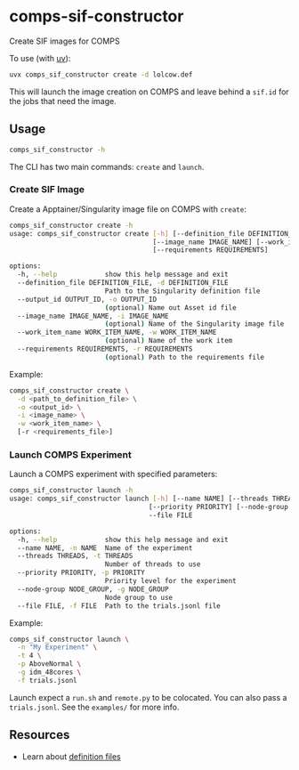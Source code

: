 # comps-sif-constructor
Create SIF images for COMPS

To use (with [uv](https://docs.astral.sh/uv/getting-started/installation/)):
```bash
uvx comps_sif_constructor create -d lolcow.def
```

This will launch the image creation on COMPS and leave behind a `sif.id` for the jobs that need the image.

## Usage

```bash
comps_sif_constructor -h
```

The CLI has two main commands: `create` and `launch`.

### Create SIF Image

Create a Apptainer/Singularity image file on COMPS with `create`:

```bash
comps_sif_constructor create -h
usage: comps_sif_constructor create [-h] [--definition_file DEFINITION_FILE] [--output_id OUTPUT_ID] 
                                    [--image_name IMAGE_NAME] [--work_item_name WORK_ITEM_NAME] 
                                    [--requirements REQUIREMENTS]

options:
  -h, --help            show this help message and exit
  --definition_file DEFINITION_FILE, -d DEFINITION_FILE
                        Path to the Singularity definition file
  --output_id OUTPUT_ID, -o OUTPUT_ID
                        (optional) Name out Asset id file
  --image_name IMAGE_NAME, -i IMAGE_NAME
                        (optional) Name of the Singularity image file
  --work_item_name WORK_ITEM_NAME, -w WORK_ITEM_NAME
                        (optional) Name of the work item
  --requirements REQUIREMENTS, -r REQUIREMENTS
                        (optional) Path to the requirements file
```

Example:
```bash
comps_sif_constructor create \
  -d <path_to_definition_file> \
  -o <output_id> \
  -i <image_name> \
  -w <work_item_name> \
  [-r <requirements_file>]
```

### Launch COMPS Experiment

Launch a COMPS experiment with specified parameters:

```bash
comps_sif_constructor launch -h
usage: comps_sif_constructor launch [-h] [--name NAME] [--threads THREADS] 
                                   [--priority PRIORITY] [--node-group NODE_GROUP] 
                                   --file FILE

options:
  -h, --help            show this help message and exit
  --name NAME, -n NAME  Name of the experiment
  --threads THREADS, -t THREADS
                        Number of threads to use
  --priority PRIORITY, -p PRIORITY
                        Priority level for the experiment
  --node-group NODE_GROUP, -g NODE_GROUP
                        Node group to use
  --file FILE, -f FILE  Path to the trials.jsonl file
```

Example:
```bash
comps_sif_constructor launch \
  -n "My Experiment" \
  -t 4 \
  -p AboveNormal \
  -g idm_48cores \
  -f trials.jsonl
```

Launch expect a `run.sh` and `remote.py` to be colocated. You can also pass a `trials.jsonl`. See the `examples/` for more info.

## Resources
- Learn about [definition files](https://apptainer.org/docs/user/latest/definition_files.html#definition-files)

